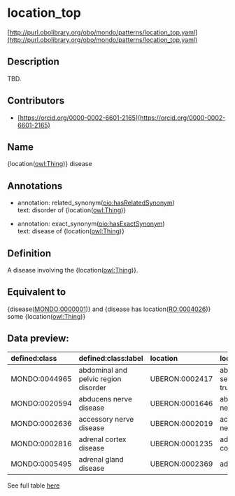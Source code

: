 # location_top 

[http://purl.obolibrary.org/obo/mondo/patterns/location_top.yaml](http://purl.obolibrary.org/obo/mondo/patterns/location_top.yaml)
## Description 

TBD.
## Contributors 
* [https://orcid.org/0000-0002-6601-2165](https://orcid.org/0000-0002-6601-2165) 
## Name 

{location\([owl:Thing](http://www.w3.org/2002/07/owl#Thing)\)} disease

## Annotations 

* annotation: related_synonym\([oio:hasRelatedSynonym](http://purl.obolibrary.org/obo/oio_hasRelatedSynonym)\)  
text: disorder of {location\([owl:Thing](http://www.w3.org/2002/07/owl#Thing)\)}

* annotation: exact_synonym\([oio:hasExactSynonym](http://purl.obolibrary.org/obo/oio_hasExactSynonym)\)  
text: disease of {location\([owl:Thing](http://www.w3.org/2002/07/owl#Thing)\)}

## Definition 

A disease involving the {location\([owl:Thing](http://www.w3.org/2002/07/owl#Thing)\)}.

## Equivalent to 

{disease\([MONDO:0000001](http://purl.obolibrary.org/obo/MONDO_0000001)\)} and {disease has location\([RO:0004026](http://purl.obolibrary.org/obo/RO_0004026)\)} some {location\([owl:Thing](http://www.w3.org/2002/07/owl#Thing)\)}

## Data preview: 
| defined:class                                | defined:class:label                  | location                                      | location:label             |
|:---------------------------------------------|:-------------------------------------|:----------------------------------------------|:---------------------------|
| MONDO:0044965 | abdominal and pelvic region disorder | UBERON:0002417 | abdominal segment of trunk |
| MONDO:0020594 | abducens nerve disease               | UBERON:0001646 | abducens nerve             |
| MONDO:0002636 | accessory nerve disease              | UBERON:0002019 | accessory XI nerve         |
| MONDO:0002816 | adrenal cortex disease               | UBERON:0001235 | adrenal cortex             |
| MONDO:0005495 | adrenal gland disease                | UBERON:0002369 | adrenal gland              |

See full table [here](https://github.com/monarch-initiative/mondo/blob/master/src/patterns/data/matches/location_top.tsv) 
